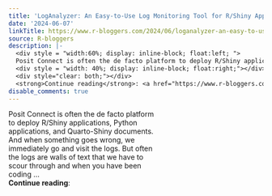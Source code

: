 ```yaml
---
title: 'LogAnalyzer: An Easy-to-Use Log Monitoring Tool for R/Shiny Applications'
date: '2024-06-07'
linkTitle: https://www.r-bloggers.com/2024/06/loganalyzer-an-easy-to-use-log-monitoring-tool-for-r-shiny-applications/
source: R-bloggers
description: |-
  <div style = "width:60%; display: inline-block; float:left; ">
  Posit Connect is often the de facto platform to deploy R/Shiny applications, Python applications, and Quarto-Shiny documents. And when something goes wrong, we immediately go and visit the logs. But often the logs are walls of text that we have to scour through and when you have been coding ...</div>
  <div style = "width: 40%; display: inline-block; float:right;"></div>
  <div style="clear: both;"></div>
  <strong>Continue reading</strong>: <a href="https://www.r-bloggers.com/2024/06/loganalyzer-an-easy-to-use-log-monitoring-tool-for-r-shi ...
disable_comments: true
---
```

<div style = "width:60%; display: inline-block; float:left; ">
Posit Connect is often the de facto platform to deploy R/Shiny applications, Python applications, and Quarto-Shiny documents. And when something goes wrong, we immediately go and visit the logs. But often the logs are walls of text that we have to scour through and when you have been coding ...</div>
<div style = "width: 40%; display: inline-block; float:right;"></div>
<div style="clear: both;"></div>
<strong>Continue reading</strong>: <a href="https://www.r-bloggers.com/2024/06/loganalyzer-an-easy-to-use-log-monitoring-tool-for-r-shi ...
